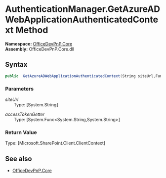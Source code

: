 # AuthenticationManager.GetAzureADWebApplicationAuthenticatedContext Method  
**Namespace:** [OfficeDevPnP.Core](OfficeDevPnP.Core.md)  
**Assembly:** OfficeDevPnP.Core.dll  
## Syntax
```C#
public  GetAzureADWebApplicationAuthenticatedContext(String siteUrl,Func<String, String> accessTokenGetter)
```
### Parameters
*siteUrl*  
&emsp;&emsp;Type: [System.String] 
&emsp;&emsp;  
  
*accessTokenGetter*  
&emsp;&emsp;Type: [System.Func<System.String,System.String>] 
&emsp;&emsp;  
  
### Return Value
Type: [Microsoft.SharePoint.Client.ClientContext]  

## See also
- [OfficeDevPnP.Core](OfficeDevPnP.Core.md)
